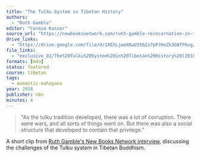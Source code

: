 ```yaml
---
title: "The Tulku System in Tibetan History"
authors:
  - "Ruth Gamble"
editor: "Connie Kassor"
source_url: "https://newbooksnetwork.com/ruth-gamble-reincarnation-in-tibetan-buddhism-the-third-karmapa-and-the-invention-of-a-tradition-oxford-up-2018"
drive_links:
  - "https://drive.google.com/file/d/1XEhLjwoXKwU356Zz7pPJHoZk3GBfFKvg/view?usp=drive_link"
file_links:
  - "exclusive_01/The%20Tulku%20System%20in%20Tibetan%20History%20(2018-09-21)%20-%20Ruth%20Gamble.m4a"
formats: [m4a]
status: featured
course: tibetan 
tags:
  - monastic-mahayana
year: 2018
publisher: nbn
minutes: 4
---
```


> "As the tulku tradition developed, there was a lot of corruption. There were wars, and all sorts of things went on. But there was also a social structure that developed to contain that privilege."

A short clip from [Ruth Gamble's New Books Network interview](https://newbooksnetwork.com/ruth-gamble-reincarnation-in-tibetan-buddhism-the-third-karmapa-and-the-invention-of-a-tradition-oxford-up-2018), discussing the challenges of the Tulku system in Tibetan Buddhism.